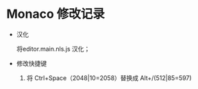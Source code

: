 # Monaco 修改记录

- 汉化
    
    将editor.main.nls.js 汉化；

- 修改快捷键

    1. 将 Ctrl+Space（2048|10=2058）替换成 Alt+/(512|85=597)